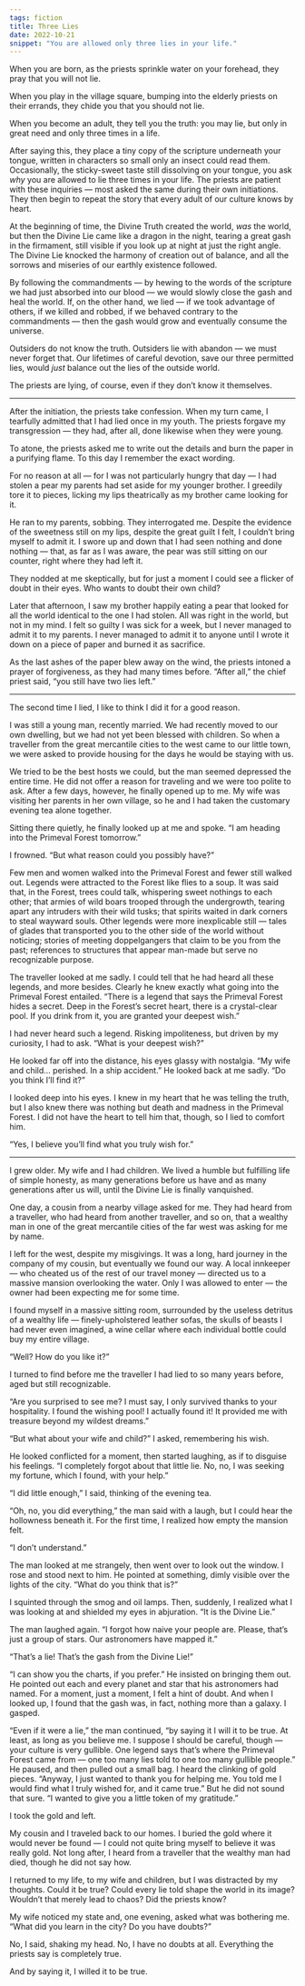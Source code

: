 ```yaml
---
tags: fiction
title: Three Lies
date: 2022-10-21
snippet: "You are allowed only three lies in your life."
---
```


When you are born, as the priests sprinkle water on your forehead, they pray that you will not lie.

When you play in the village square, bumping into the elderly priests on their errands, they chide you that you should not lie.

When you become an adult, they tell you the truth: you may lie, but only in great need and only three times in a life.

After saying this, they place a tiny copy of the scripture underneath your tongue, written in characters so small only an insect could read them. Occasionally, the sticky-sweet taste still dissolving on your tongue, you ask _why_ you are allowed to lie three times in your life. The priests are patient with these inquiries — most asked the same during their own initiations. They then begin to repeat the story that every adult of our culture knows by heart.

At the beginning of time, the Divine Truth created the world, _was_ the world, but then the Divine Lie came like a dragon in the night, tearing a great gash in the firmament, still visible if you look up at night at just the right angle. The Divine Lie knocked the harmony of creation out of balance, and all the sorrows and miseries of our earthly existence followed.

By following the commandments — by hewing to the words of the scripture we had just absorbed into our blood — we would slowly close the gash and heal the world. If, on the other hand, we lied — if we took advantage of others, if we killed and robbed, if we behaved contrary to the commandments — then the gash would grow and eventually consume the universe.

Outsiders do not know the truth. Outsiders lie with abandon — we must never forget that. Our lifetimes of careful devotion, save our three permitted lies, would _just_ balance out the lies of the outside world.

The priests are lying, of course, even if they don’t know it themselves.

----

After the initiation, the priests take confession. When my turn came, I tearfully admitted that I had lied once in my youth. The priests forgave my transgression — they had, after all, done likewise when they were young.

To atone, the priests asked me to write out the details and burn the paper in a purifying flame. To this day I remember the exact wording.

For no reason at all — for I was not particularly hungry that day — I had stolen a pear my parents had set aside for my younger brother. I greedily tore it to pieces, licking my lips theatrically as my brother came looking for it.

He ran to my parents, sobbing. They interrogated me. Despite the evidence of the sweetness still on my lips, despite the great guilt I felt, I couldn’t bring myself to admit it. I swore up and down that I had seen nothing and done nothing — that, as far as I was aware, the pear was still sitting on our counter, right where they had left it.

They nodded at me skeptically, but for just a moment I could see a flicker of doubt in their eyes. Who wants to doubt their own child?

Later that afternoon, I saw my brother happily eating a pear that looked for all the world identical to the one I had stolen. All was right in the world, but not in my mind. I felt so guilty I was sick for a week, but I never managed to admit it to my parents. I never managed to admit it to anyone until I wrote it down on a piece of paper and burned it as sacrifice.

As the last ashes of the paper blew away on the wind, the priests intoned a prayer of forgiveness, as they had many times before. “After all,” the chief priest said, “you still have two lies left.”

----

The second time I lied, I like to think I did it for a good reason.

I was still a young man, recently married. We had recently moved to our own dwelling, but we had not yet been blessed with children. So when a traveller from the great mercantile cities to the west came to our little town, we were asked to provide housing for the days he would be staying with us.

We tried to be the best hosts we could, but the man seemed depressed the entire time. He did not offer a reason for traveling and we were too polite to ask. After a few days, however, he finally opened up to me. My wife was visiting her parents in her own village, so he and I had taken the customary evening tea alone together.

Sitting there quietly, he finally looked up at me and spoke. “I am heading into the Primeval Forest tomorrow.”

I frowned. “But what reason could you possibly have?”

Few men and women walked into the Primeval Forest and fewer still walked out. Legends were attracted to the Forest like flies to a soup. It was said that, in the Forest, trees could talk, whispering sweet nothings to each other; that armies of wild boars trooped through the undergrowth, tearing apart any intruders with their wild tusks; that spirits waited in dark corners to steal wayward souls. Other legends were more inexplicable still — tales of glades that transported you to the other side of the world without noticing; stories of meeting doppelgangers that claim to be you from the past; references to structures that appear man-made but serve no recognizable purpose.

The traveller looked at me sadly. I could tell that he had heard all these legends, and more besides. Clearly he knew exactly what going into the Primeval Forest entailed. “There is a legend that says the Primeval Forest hides a secret. Deep in the Forest’s secret heart, there is a crystal-clear pool. If you drink from it, you are granted your deepest wish.”

I had never heard such a legend. Risking impoliteness, but driven by my curiosity, I had to ask. “What is your deepest wish?”

He looked far off into the distance, his eyes glassy with nostalgia. “My wife and child... perished. In a ship accident.” He looked back at me sadly. “Do you think I’ll find it?”

I looked deep into his eyes. I knew in my heart that he was telling the truth, but I also knew there was nothing but death and madness in the Primeval Forest. I did not have the heart to tell him that, though, so I lied to comfort him.

“Yes, I believe you’ll find what you truly wish for.”

----

I grew older. My wife and I had children. We lived a humble but fulfilling life of simple honesty, as many generations before us have and as many generations after us will, until the Divine Lie is finally vanquished.

One day, a cousin from a nearby village asked for me. They had heard from a traveller, who had heard from another traveller, and so on, that a wealthy man in one of the great mercantile cities of the far west was asking for me by name.

I left for the west, despite my misgivings. It was a long, hard journey in the company of my cousin, but eventually we found our way. A local innkeeper — who cheated us of the rest of our travel money — directed us to a massive mansion overlooking the water. Only I was allowed to enter — the owner had been expecting me for some time.

I found myself in a massive sitting room, surrounded by the useless detritus of a wealthy life — finely-upholstered leather sofas, the skulls of beasts I had never even imagined, a wine cellar where each individual bottle could buy my entire village.

“Well? How do you like it?”

I turned to find before me the traveller I had lied to so many years before, aged but still recognizable.

“Are you surprised to see me? I must say, I only survived thanks to your hospitality. I found the wishing pool! I actually found it! It provided me with treasure beyond my wildest dreams.”

“But what about your wife and child?” I asked, remembering his wish.

He looked conflicted for a moment, then started laughing, as if to disguise his feelings. “I completely forgot about that little lie. No, no, I was seeking my fortune, which I found, with your help.”

“I did little enough,” I said, thinking of the evening tea.

“Oh, no, you did everything,” the man said with a laugh, but I could hear the hollowness beneath it. For the first time, I realized how empty the mansion felt.

“I don’t understand.”

The man looked at me strangely, then went over to look out the window. I rose and stood next to him. He pointed at something, dimly visible over the lights of the city. “What do you think that is?”

I squinted through the smog and oil lamps. Then, suddenly, I realized what I was looking at and shielded my eyes in abjuration. “It is the Divine Lie.”

The man laughed again. “I forgot how naive your people are. Please, that’s just a group of stars. Our astronomers have mapped it.”

“That’s a lie! That’s the gash from the Divine Lie!”

“I can show you the charts, if you prefer.” He insisted on bringing them out. He pointed out each and every planet and star that his astronomers had named. For a moment, just a moment, I felt a hint of doubt. And when I looked up, I found that the gash was, in fact, nothing more than a galaxy. I gasped.

“Even if it were a lie,” the man continued, “by saying it I will it to be true. At least, as long as you believe me. I suppose I should be careful, though — your culture is very gullible. One legend says that’s where the Primeval Forest came from — one too many lies told to one too many gullible people.” He paused, and then pulled out a small bag. I heard the clinking of gold pieces. “Anyway, I just wanted to thank you for helping me. You told me I would find what I truly wished for, and it came true.” But he did not sound that sure. “I wanted to give you a little token of my gratitude.”

I took the gold and left.

My cousin and I traveled back to our homes. I buried the gold where it would never be found — I could not quite bring myself to believe it was really gold. Not long after, I heard from a traveller that the wealthy man had died, though he did not say how.

I returned to my life, to my wife and children, but I was distracted by my thoughts. Could it be true? Could every lie told shape the world in its image? Wouldn’t that merely lead to chaos? Did the priests know?

My wife noticed my state and, one evening, asked what was bothering me. “What did you learn in the city? Do you have doubts?”

No, I said, shaking my head. No, I have no doubts at all. Everything the priests say is completely true.

And by saying it, I willed it to be true.
